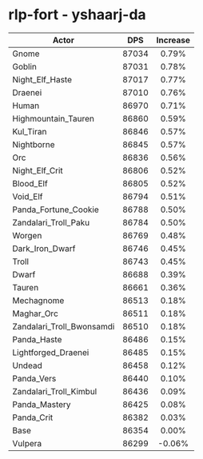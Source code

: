 # rlp-fort - yshaarj-da
| Actor | DPS | Increase |
|---|:---:|:---:|
|Gnome|87034|0.79%|
|Goblin|87031|0.78%|
|Night_Elf_Haste|87017|0.77%|
|Draenei|87010|0.76%|
|Human|86970|0.71%|
|Highmountain_Tauren|86860|0.59%|
|Kul_Tiran|86846|0.57%|
|Nightborne|86845|0.57%|
|Orc|86836|0.56%|
|Night_Elf_Crit|86806|0.52%|
|Blood_Elf|86805|0.52%|
|Void_Elf|86794|0.51%|
|Panda_Fortune_Cookie|86788|0.50%|
|Zandalari_Troll_Paku|86784|0.50%|
|Worgen|86769|0.48%|
|Dark_Iron_Dwarf|86746|0.45%|
|Troll|86743|0.45%|
|Dwarf|86688|0.39%|
|Tauren|86661|0.36%|
|Mechagnome|86513|0.18%|
|Maghar_Orc|86511|0.18%|
|Zandalari_Troll_Bwonsamdi|86510|0.18%|
|Panda_Haste|86486|0.15%|
|Lightforged_Draenei|86485|0.15%|
|Undead|86458|0.12%|
|Panda_Vers|86440|0.10%|
|Zandalari_Troll_Kimbul|86436|0.09%|
|Panda_Mastery|86425|0.08%|
|Panda_Crit|86382|0.03%|
|Base|86354|0.00%|
|Vulpera|86299|-0.06%|
